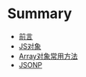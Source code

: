 # Summary
* [前言](readme.md)
* [JS对象](1-JavaScriptObject.md)
* [Array对象常用方法](2-ArrayMethods.md)
* [JSONP](3-What'sJSONP.md)